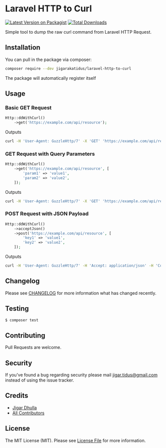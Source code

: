 # Laravel HTTP to Curl

[![Latest Version on Packagist](https://img.shields.io/packagist/v/jigarakatidus/laravel-http-to-curl.svg?style=flat-square)](https://packagist.org/packages/jigar-dhulla/laravel-http-to-curl)
[![Total Downloads](https://img.shields.io/packagist/dt/jigarakatidus/laravel-http-to-curl.svg?style=flat-square)](https://packagist.org/packages/jigarakatidus/laravel-http-to-curl)


Simple tool to dump the raw curl command from Laravel HTTP Request.

## Installation

You can pull in the package via composer:

``` bash
composer require --dev jigarakatidus/laravel-http-to-curl
```

The package will automatically register itself

## Usage

### Basic GET Request

```php
Http::ddWithCurl()
    ->get('https://example.com/api/resource');
```

Outputs

```bash
curl -H 'User-Agent: GuzzleHttp/7' -X 'GET' 'https://example.com/api/resource'
```

### GET Request with Query Parameters

```php
Http::ddWithCurl()
    ->get('https://example.com/api/resource', [
        'param1' => 'value1',
        'param2' => 'value2',
    ]);
```

Outputs

```bash
curl -H 'User-Agent: GuzzleHttp/7' -X 'GET' 'https://example.com/api/resource?param1=value1&param2=value2'
```

### POST Request with JSON Payload

```php
Http::ddWithCurl()
    ->acceptJson()
    ->post('https://example.com/api/resource', [
        'key1' => 'value1',
        'key2' => 'value2',
    ]);
```

Outputs

```bash
curl -H 'User-Agent: GuzzleHttp/7' -H 'Accept: application/json' -H 'Content-Type: application/json' -X 'POST' 'https://example.com/api/resource' -d '{"key1":"value1","key2":"value2"}'
```

## Changelog

Please see [CHANGELOG](CHANGELOG.md) for more information what has changed recently.

## Testing

``` bash
$ composer test
```

## Contributing

Pull Requests are welcome.

## Security

If you've found a bug regarding security please mail [jigar.tidus@gmail.com](mailto:jigar.tidus@gmail.com) instead of using the issue tracker.

## Credits

- [Jigar Dhulla](https://github.com/jigarakatidus)
- [All Contributors](../../contributors)

## License

The MIT License (MIT). Please see [License File](LICENSE.md) for more information.
